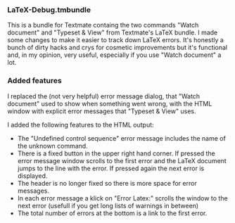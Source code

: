 ### LaTeX-Debug.tmbundle

This is a bundle for Textmate containg the two commands "Watch document" and "Typeset &amp; View" from Textmate's 
LaTeX bundle. I made some changes to make it easier to track down LaTeX errors. 
It's honestly a bunch of dirty hacks and crys for cosmetic improvements but it's functional and, in my opinion, very useful,
especially if you use "Watch document" a lot.

### Added features

I replaced the (not very helpful) error message dialog, that "Watch document" used to show when something went wrong,
with the HTML window with explicit error messages that "Typeset &amp; View" uses.

I added the following features to the HTML output:
- The "Undefined control sequence" error message includes the name of the unknown command.
- There is a fixed button in the upper right hand corner. If pressed the error message window scrolls to the first error
and the LaTeX document jumps to the line with the error. If pressed again the next error is displayed.
- The header is no longer fixed so there is more space for error messages.
- In each error message a klick on "Error Latex:" scrolls the window to the next error (usefull if you get long lists of warnings in between)
- The total number of errors at the bottom is a link to the first error.

